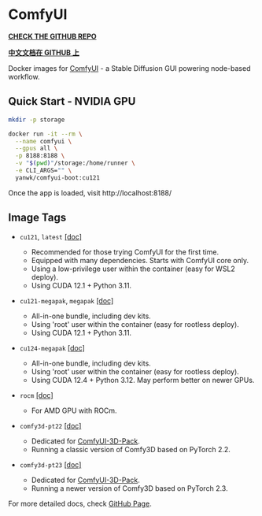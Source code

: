 # ComfyUI

**[CHECK THE GITHUB REPO](https://github.com/YanWenKun/ComfyUI-Docker)**

**[中文文档在 GITHUB 上](https://github.com/YanWenKun/ComfyUI-Docker/blob/main/README.zh.adoc)**

Docker images for [ComfyUI](https://github.com/comfyanonymous/ComfyUI) - a Stable Diffusion GUI powering node-based workflow.

## Quick Start - NVIDIA GPU

```sh
mkdir -p storage

docker run -it --rm \
  --name comfyui \
  --gpus all \
  -p 8188:8188 \
  -v "$(pwd)"/storage:/home/runner \
  -e CLI_ARGS="" \
  yanwk/comfyui-boot:cu121
```

Once the app is loaded, visit http://localhost:8188/

## Image Tags

- `cu121`, `latest` [\[doc\]](https://github.com/YanWenKun/ComfyUI-Docker/tree/main/cu121)

  - Recommended for those trying ComfyUI for the first time.
  - Equipped with many dependencies. Starts with ComfyUI core only.
  - Using a low-privilege user within the container (easy for WSL2 deploy).
  - Using CUDA 12.1 + Python 3.11.

- `cu121-megapak`, `megapak` [\[doc\]](https://github.com/YanWenKun/ComfyUI-Docker/tree/main/cu121-megapak)

  - All-in-one bundle, including dev kits.
  - Using 'root' user within the container (easy for rootless deploy).
  - Using CUDA 12.1 + Python 3.11.

- `cu124-megapak` [\[doc\]](https://github.com/YanWenKun/ComfyUI-Docker/tree/main/cu124-megapak)

  - All-in-one bundle, including dev kits.
  - Using 'root' user within the container (easy for rootless deploy).
  - Using CUDA 12.4 + Python 3.12. May perform better on newer GPUs.

- `rocm` [\[doc\]](https://github.com/YanWenKun/ComfyUI-Docker/tree/main/rocm)

  - For AMD GPU with ROCm.

- `comfy3d-pt22` [\[doc\]](https://github.com/YanWenKun/ComfyUI-Docker/tree/main/comfy3d-pt22)

  - Dedicated for [ComfyUI-3D-Pack](https://github.com/MrForExample/ComfyUI-3D-Pack).
  - Running a classic version of Comfy3D based on PyTorch 2.2.

- `comfy3d-pt23` [\[doc\]](https://github.com/YanWenKun/ComfyUI-Docker/tree/main/comfy3d-pt23)

  - Dedicated for [ComfyUI-3D-Pack](https://github.com/MrForExample/ComfyUI-3D-Pack).
  - Running a newer version of Comfy3D based on PyTorch 2.3.

For more detailed docs, check [GitHub Page](https://github.com/YanWenKun/ComfyUI-Docker).
